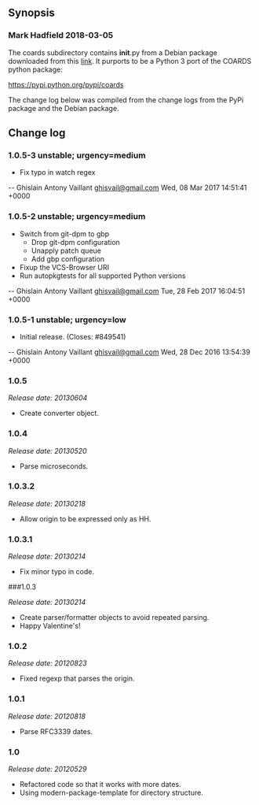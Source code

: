 ## Synopsis

### Mark Hadfield 2018-03-05

The coards subdirectory contains __init__.py from a Debian package downloaded from
this [link](https://packages.debian.org/buster/all/python3-coards/download]). It
purports to be a Python 3 port of the COARDS python package:

https://pypi.python.org/pypi/coards

The change log below was compiled from the change logs from the PyPi package and the
Debian package.

## Change log

### 1.0.5-3 unstable; urgency=medium

  * Fix typo in watch regex

 -- Ghislain Antony Vaillant <ghisvail@gmail.com>  Wed, 08 Mar 2017 14:51:41 +0000

### 1.0.5-2 unstable; urgency=medium

  * Switch from git-dpm to gbp
    - Drop git-dpm configuration
    - Unapply patch queue
    - Add gbp configuration
  * Fixup the VCS-Browser URI
  * Run autopkgtests for all supported Python versions

 -- Ghislain Antony Vaillant <ghisvail@gmail.com>  Tue, 28 Feb 2017 16:04:51 +0000

### 1.0.5-1 unstable; urgency=low

  * Initial release. (Closes: #849541)

 -- Ghislain Antony Vaillant <ghisvail@gmail.com>  Wed, 28 Dec 2016 13:54:39 +0000

### 1.0.5

*Release date: 20130604*

* Create converter object.

### 1.0.4

*Release date: 20130520*

* Parse microseconds.

### 1.0.3.2

*Release date: 20130218*

* Allow origin to be expressed only as HH.

### 1.0.3.1

*Release date: 20130214*

* Fix minor typo in code.

###1.0.3

*Release date: 20130214*

* Create parser/formatter objects to avoid repeated parsing.
* Happy Valentine's!

### 1.0.2

*Release date: 20120823*

* Fixed regexp that parses the origin.

### 1.0.1

*Release date: 20120818*

* Parse RFC3339 dates.

### 1.0

*Release date: 20120529*

* Refactored code so that it works with more dates.
* Using modern-package-template for directory structure.











